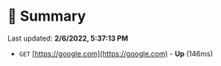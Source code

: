 # 📖 Summary
Last updated: **2/6/2022, 5:37:13 PM**

- `GET` [https://google.com](https://google.com) - **Up** (146ms)
